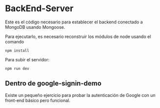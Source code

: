 # BackEnd-Server

Este es el código necesario para establecer el backend conectado a MongoDB usando Mongoose.

Para ejecutarlo, es necesario reconstruir los módulos de node usando el comando

````
npm install
````

Para subir el servidor:

````
npm run dev
````

## Dentro de google-signin-demo 
Existe un pequeño ejercicio para probar la autenticación de Google con un front-end básico pero funcional.